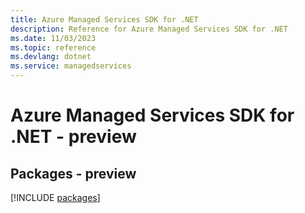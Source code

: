 ```yaml
---
title: Azure Managed Services SDK for .NET
description: Reference for Azure Managed Services SDK for .NET
ms.date: 11/03/2023
ms.topic: reference
ms.devlang: dotnet
ms.service: managedservices
---
```

# Azure Managed Services SDK for .NET - preview
## Packages - preview
[!INCLUDE [packages](managed-services-index.md)]